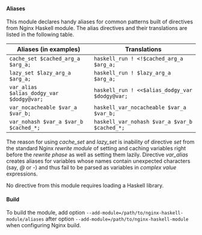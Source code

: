 #### Aliases

This module declares handy aliases for common patterns built of directives from
Nginx Haskell module. The alias directives and their translations are listed in
the following table.

| Aliases (in examples)                    | Translations                                   |
| ---------------------------------------- | ---------------------------------------------- |
| `cache_set $cached_arg_a $arg_a;`        | `haskell_run ! <!$cached_arg_a $arg_a;`        |
| `lazy_set $lazy_arg_a $arg_a;`           | `haskell_run ! $lazy_arg_a $arg_a;`            |
| `var_alias $alias_dodgy_var $dodgy@var;` | `haskell_run ! <<$alias_dodgy_var $dodgy@var;` |
| `var_nocacheable $var_a $var_b;`         | `haskell_var_nocacheable $var_a $var_b;`       |
| `var_nohash $var_a $var_b $cached_*;`    | `haskell_var_nohash $var_a $var_b $cached_*;`  |

The reason for using *cache_set* and *lazy_set* is inability of directive *set*
from the standard Nginx *rewrite module* of setting and caching variables right
before the *rewrite phase* as well as setting them lazily. Directive *var_alias*
creates aliases for variables whose names contain unexpected characters (say,
*@* or *-*) and thus fail to be parsed as variables in *complex value*
expressions.

No directive from this module requires loading a Haskell library.

#### Build

To build the module, add option
`--add-module=/path/to/nginx-haskell-module/aliases` after option
`--add-module=/path/to/nginx-haskell-module` when configuring Nginx build.

